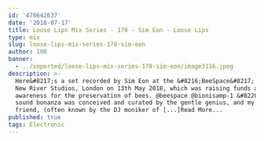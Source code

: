 ```yaml
---
id: '470642637'
date: '2018-07-17'
title: Loose Lips Mix Series - 178 - Sim Eon - Loose Lips
type: mix
slug: loose-lips-mix-series-178-sim-eon
author: 100
banner:
  - ../imported/loose-lips-mix-series-178-sim-eon/image3116.jpeg
description: >-
  Here&#8217;s a set recorded by Sim Eon at the &#8216;BeeSpace&#8217; event @
  New River Studios, London on 13th May 2018, which was raising funds and
  awareness for the preservation of bees. @beespace @bionisamp-1 &#8220;This
  sound bonanza was conceived and curated by the gentle genius, and my dear
  friend, (often known by the DJ moniker of [...]Read More...
published: true
tags: Electronic
---
```

